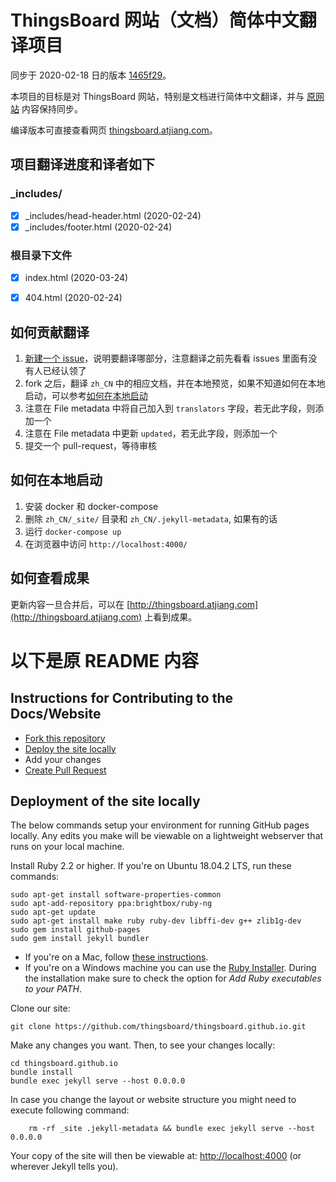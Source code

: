 ThingsBoard 网站（文档）简体中文翻译项目
=======================================

同步于 2020-02-18 日的版本 [1465f29](https://github.com/thingsboard/thingsboard.github.io/commit/1465f29b1194fa92833b06c5d97378c8c04b8eef)。


本项目的目标是对 ThingsBoard 网站，特别是文档进行简体中文翻译，并与 [原网站](https://github.com/thingsboard/thingsboard.github.io) 内容保持同步。


编译版本可直接查看网页 [thingsboard.atjiang.com](http://thingsboard.atjiang.com)。


## 项目翻译进度和译者如下

### _includes/

- [x] \_includes/head-header.html (2020-02-24)
- [x] \_includes/footer.html (2020-02-24)

### 根目录下文件

- [x] index.html (2020-03-24)
- [x] 404.html (2020-02-24)


## 如何贡献翻译

1. [新建一个 issue](https://github.com/haiiiiiyun/thingsboard.cn/issues/new)，说明要翻译哪部分，注意翻译之前先看看 issues 里面有没有人已经认领了
2. fork 之后，翻译 `zh_CN` 中的相应文档，并在本地预览，如果不知道如何在本地启动，可以参考[如何在本地启动](https://github.com/haiiiiiyun/thingsboard.cn#如何在本地启动)
3. 注意在 File metadata 中将自己加入到 `translators` 字段，若无此字段，则添加一个
4. 注意在 File metadata 中更新 `updated`，若无此字段，则添加一个
5. 提交一个 pull-request，等待审核

## 如何在本地启动

1. 安装 docker 和 docker-compose
2. 删除 `zh_CN/_site/` 目录和 `zh_CN/.jekyll-metadata`, 如果有的话
3. 运行 `docker-compose up`
4. 在浏览器中访问 `http://localhost:4000/`

## 如何查看成果

更新内容一旦合并后，可以在 [http://thingsboard.atjiang.com](http://thingsboard.atjiang.com) 上看到成果。


# 以下是原 README 内容

## Instructions for Contributing to the Docs/Website

* [Fork this repository](https://help.github.com/articles/fork-a-repo/)
* [Deploy the site locally](#deployment-of-the-site-locally)
* Add your changes
* [Create Pull Request](https://help.github.com/articles/creating-a-pull-request/)

## Deployment of the site locally

The below commands setup your environment for running GitHub pages locally. 
Any edits you make will be viewable on a lightweight webserver that runs on your local machine.

Install Ruby 2.2 or higher. If you're on Ubuntu 18.04.2 LTS, run these commands:

	sudo apt-get install software-properties-common
	sudo apt-add-repository ppa:brightbox/ruby-ng
	sudo apt-get update
	sudo apt-get install make ruby ruby-dev libffi-dev g++ zlib1g-dev
	sudo gem install github-pages
	sudo gem install jekyll bundler

* If you're on a Mac, follow [these instructions](https://gorails.com/setup/osx/).
* If you're on a Windows machine you can use the [Ruby Installer](http://rubyinstaller.org/downloads/). During the installation make sure to check the option for *Add Ruby executables to your PATH*.


Clone our site:

	git clone https://github.com/thingsboard/thingsboard.github.io.git

Make any changes you want. Then, to see your changes locally:

	cd thingsboard.github.io
	bundle install
	bundle exec jekyll serve --host 0.0.0.0
	
In case you change the layout or website structure you might need to execute following command:

        rm -rf _site .jekyll-metadata && bundle exec jekyll serve --host 0.0.0.0


Your copy of the site will then be viewable at: [http://localhost:4000](http://localhost:4000)
(or wherever Jekyll tells you).
